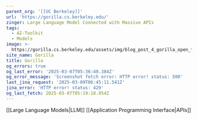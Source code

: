 ```yaml
---
parent_org: '[[UC Berkeley]]'
url: 'https://gorilla.cs.berkeley.edu/'
zinger: Large Language Model Connected with Massive APIs
tags:
  - AI-Toolkit
  - Models
image: >-
  https://gorilla.cs.berkeley.edu/assets/img/blog_post_4_gorilla_open_function_calling.png
site_name: Gorilla
title: Gorilla
og_errors: true
og_last_error: '2025-03-07T05:36:40.384Z'
og_error_message: 'Screenshot fetch error: HTTP error! status: 500'
last_jina_request: '2025-03-09T06:45:11.541Z'
jina_error: 'HTTP error! status: 429'
og_last_fetch: 2025-03-07T05:19:18.954Z
---
```

[[Large Language Models|LLM]]
[[Application Programming Interface|APIs]]

